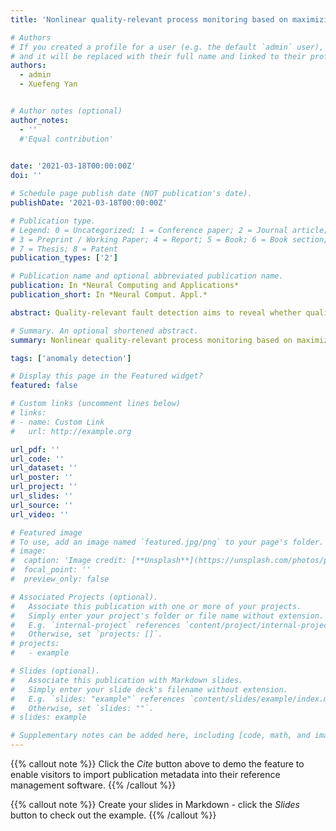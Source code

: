 ```yaml
---
title: 'Nonlinear quality-relevant process monitoring based on maximizing correlation neural network'

# Authors
# If you created a profile for a user (e.g. the default `admin` user), write the username (folder name) here
# and it will be replaced with their full name and linked to their profile.
authors:
  - admin
  - Xuefeng Yan


# Author notes (optional)
author_notes:
  - ''
  #'Equal contribution'
  

date: '2021-03-18T00:00:00Z'
doi: ''

# Schedule page publish date (NOT publication's date).
publishDate: '2021-03-18T00:00:00Z'

# Publication type.
# Legend: 0 = Uncategorized; 1 = Conference paper; 2 = Journal article;
# 3 = Preprint / Working Paper; 4 = Report; 5 = Book; 6 = Book section;
# 7 = Thesis; 8 = Patent
publication_types: ['2']

# Publication name and optional abbreviated publication name.
publication: In *Neural Computing and Applications*
publication_short: In *Neural Comput. Appl.*

abstract: Quality-relevant fault detection aims to reveal whether quality variables are affected when a fault is detected. For current industrial processes, kernel-based methods focus on the nonlinearity within process variables, which is insufficient for obtaining nonlinearities of quality variables. Alternatively, neural network is an option for nonlinear prediction. However, these models are driven by predictive errors on samples. For quality-relevant tasks, the key is to capture the trends of quality variables. Therefore, this study proposes a new model, namely, maximizing correlation neural network (MCNN), to predict the quality-relevant information intuitively. The MCNN is trained to maximize the linear correlation between quality variables and the combinations of nonlinear representations mapped by a multilayer feedforward network. As such, fault detection can be implemented in the quality-relevant and irrelevant subspaces on the basis of the deep most correlated representations of process variables. Considering that different variables have different sensitivities to quality at various locations due to their nonlinear relationship, fault backpropagation is designed in the MCNN to isolate the faulty variables on the basis of real-time faulty information. Finally, numerical example and Tennessee Eastman process are used to evaluate the proposed method, which exhibits a competitive performance.

# Summary. An optional shortened abstract.
summary: Nonlinear quality-relevant process monitoring based on maximizing correlation neural network.

tags: ['anomaly detection']

# Display this page in the Featured widget?
featured: false

# Custom links (uncomment lines below)
# links:
# - name: Custom Link
#   url: http://example.org

url_pdf: ''
url_code: ''
url_dataset: ''
url_poster: ''
url_project: ''
url_slides: ''
url_source: ''
url_video: ''

# Featured image
# To use, add an image named `featured.jpg/png` to your page's folder.
# image:
#  caption: 'Image credit: [**Unsplash**](https://unsplash.com/photos/pLCdAaMFLTE)'
#  focal_point: ''
#  preview_only: false

# Associated Projects (optional).
#   Associate this publication with one or more of your projects.
#   Simply enter your project's folder or file name without extension.
#   E.g. `internal-project` references `content/project/internal-project/index.md`.
#   Otherwise, set `projects: []`.
# projects:
#   - example

# Slides (optional).
#   Associate this publication with Markdown slides.
#   Simply enter your slide deck's filename without extension.
#   E.g. `slides: "example"` references `content/slides/example/index.md`.
#   Otherwise, set `slides: ""`.
# slides: example

# Supplementary notes can be added here, including [code, math, and images](https://wowchemy.com/docs/writing-markdown-latex/).
---
```


{{% callout note %}}
Click the _Cite_ button above to demo the feature to enable visitors to import publication metadata into their reference management software.
{{% /callout %}}

{{% callout note %}}
Create your slides in Markdown - click the _Slides_ button to check out the example.
{{% /callout %}}


